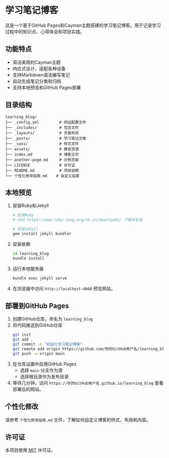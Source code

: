 # 学习笔记博客

这是一个基于GitHub Pages和Cayman主题搭建的学习笔记博客。用于记录学习过程中的知识点、心得体会和项目实践。

## 功能特点

- 简洁美观的Cayman主题
- 响应式设计，适配各种设备
- 支持Markdown语法编写笔记
- 自动生成笔记分类和归档
- 支持本地预览和GitHub Pages部署

## 目录结构

```
learning_blog/
├── _config.yml         # 网站配置文件
├── _includes/          # 包含文件
├── _layouts/           # 页面布局
├── _posts/             # 学习笔记文章
├── _sass/              # 样式文件
├── assets/             # 静态资源
├── index.md            # 博客主页
├── another-page.md     # 示例页面
├── LICENSE             # 许可证
├── README.md           # 项目说明
└── 个性化修改指南.md    # 自定义指南
```

## 本地预览

1. 安装Ruby和Jekyll
   ```bash
   # 安装Ruby
   # 访问 https://www.ruby-lang.org/zh_cn/downloads/ 下载并安装

   # 安装Jekyll
   gem install jekyll bundler
   ```

2. 安装依赖
   ```bash
   cd learning_blog
   bundle install
   ```

3. 运行本地服务器
   ```bash
   bundle exec jekyll serve
   ```

4. 在浏览器中访问 `http://localhost:4000` 预览网站。

## 部署到GitHub Pages

1. 创建GitHub仓库，命名为 `learning_blog`
2. 将代码推送到GitHub仓库
   ```bash
   git init
   git add .
   git commit -m "初始化学习笔记博客"
   git remote add origin https://github.com/你的GitHub用户名/learning_blog.git
   git push -u origin main
   ```
3. 在仓库设置中启用GitHub Pages
   - 选择 `main` 分支作为源
   - 选择根目录作为发布目录
4. 等待几分钟，访问 `https://你的GitHub用户名.github.io/learning_blog` 查看部署后的网站。

## 个性化修改

请参考 `个性化修改指南.md` 文件，了解如何自定义博客的样式、布局和内容。

## 许可证

本项目使用 [MIT](LICENSE) 许可证。
